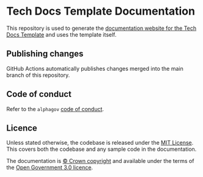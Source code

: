 # Tech Docs Template Documentation

This repository is used to generate the [documentation website for the Tech Docs Template][tdt-docs] and uses the template itself.

## Publishing changes

GitHub Actions automatically publishes changes merged into the main branch of this repository.

## Code of conduct

Refer to the `alphagov` [code of conduct](https://github.com/alphagov/code-of-conduct).

## Licence

Unless stated otherwise, the codebase is released under the [MIT License](LICENSE). This covers both the codebase and any sample code in the documentation.

The documentation is [© Crown copyright](http://www.nationalarchives.gov.uk/information-management/re-using-public-sector-information/copyright-and-re-use/crown-copyright/) and available under the terms of the [Open Government 3.0 licence](https://www.nationalarchives.gov.uk/doc/open-government-licence/version/3/).

[tdt-docs]: https://tdt-documentation.london.cloudapps.digital
